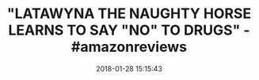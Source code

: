 ---
title: '"LATAWYNA THE NAUGHTY HORSE LEARNS TO SAY "NO" TO DRUGS" - #amazonreviews'
name: 'Latawnya, the Naughty Horse, Learns to Say "No" to Drugs'
date: '2018-01-28 15:15:43'
buy_now: >-
  https://www.amazon.com/Latawnya-Naughty-Horse-Learns-Drugs/dp/0533091020?SubscriptionId=AKIAIA5RBQIWQVTCUEUQ&tag=coldcutdeals-20&linkCode=xm2&camp=2025&creative=165953&creativeASIN=0533091020
description_markdown: |+
  Latawnya, the Naughty Horse, Learns to Say "No" to Drugs

    - Used Book in Good Condition

tweet_id_str: '957633291011706880'
price: $6.95
you_save: ''
asin: 0533091020
image: 'https://images-na.ssl-images-amazon.com/images/I/31rORdVA5dL.jpg'

---